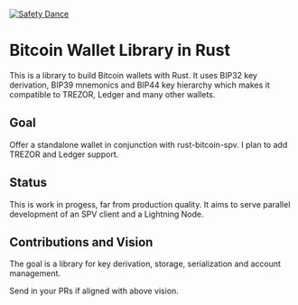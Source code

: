 [![Safety Dance](https://img.shields.io/badge/unsafe-forbidden-success.svg)](https://github.com/rust-secure-code/safety-dance/)
# Bitcoin Wallet Library in Rust
This is a library to build Bitcoin wallets with Rust. 
It uses BIP32 key derivation, BIP39 mnemonics and BIP44 key 
hierarchy which makes it compatible to TREZOR, Ledger and many other
wallets.

## Goal
Offer a standalone wallet in conjunction with rust-bitcoin-spv.
I plan to add TREZOR and Ledger support.

## Status
This is work in progess, far from production quality. 
It aims to serve parallel development of an SPV client and a Lightning Node.

## Contributions and Vision
The goal is a library for key derivation, storage, serialization and account management.

Send in your PRs if aligned with above vision.